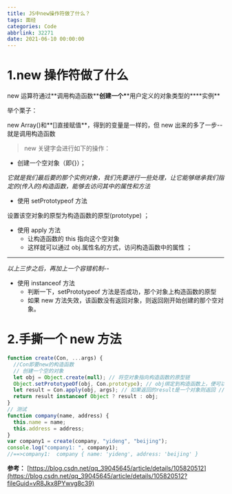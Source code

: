 ```yaml
---
title: JS中new操作符做了什么？
tags: 面经
categories: Code
abbrlink: 32271
date: 2021-06-10 00:00:00
---
```



# 1.new 操作符做了什么

new 运算符通过**调用构造函数\*\***创建一个\***\*用户定义的对象类型的\*\***实例\*\*

举个栗子：
<!-- more -->

new Array()和**[]直接赋值**，得到的变量是一样的，但 new 出来的多了一步--就是调用构造函数

> new 关键字会进行如下的操作：

- 创建一个空对象（即{}）；

_它就是我们最后要的那个实例对象，我们先要进行一些处理，让它能够继承我们指定的(传入的)构造函数，能够去访问其中的属性和方法_

- 使用 setPrototypeof 方法

设置该空对象的原型为构造函数的原型(prototype) ；

- 使用 apply 方法
  - 让构造函数的 this 指向这个空对象
  - 这样就可以通过 obj.属性名的方式，访问构造函数中的属性 ；

---

_以上三步之后，再加上一个容错机制--_

- 使用 instanceof 方法
  - 判断一下，setPrototypeof 方法是否成功，那个对象上构造函数的原型
  - 如果 new 方法失效，该函数没有返回对象，则返回刚开始创建的那个空对象。

# 2.手撕一个 new 方法

```javascript
function create(Con, ...args) {
  //Con即要new的构造函数
  // 创建一个空的对象
  let obj = Object.create(null); // 将空对象指向构造函数的原型链
  Object.setPrototypeOf(obj, Con.prototype); // obj绑定到构造函数上，便可以访问构造函数中的属性，即obj.Con(args)
  let result = Con.apply(obj, args); // 如果返回的result是一个对象则返回 // 否则new方法失效，返回obj空对象
  return result instanceof Object ? result : obj;
}
// 测试
function company(name, address) {
  this.name = name;
  this.address = address;
}
var company1 = create(company, "yideng", "beijing");
console.log("company1: ", company1);
//==>company1:  company { name: 'yideng', address: 'beijing' }
```

**参考：**
[https://blog.csdn.net/qq_39045645/article/details/105820512](https://blog.csdn.net/qq_39045645/article/details/105820512?fileGuid=vR8Jkx8PYwvg8c39)
